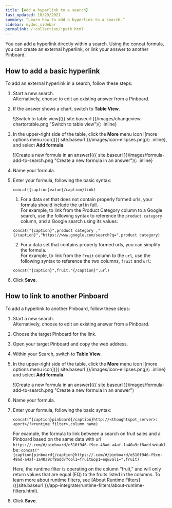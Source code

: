 ```yaml
---
title: [Add a hyperlink to a search]
last_updated: 10/29/2021
summary: “Learn how to add a hyperlink to a search.”
sidebar: mydoc_sidebar
permalink: /:collection/:path.html
---
```


You can add a hyperlink directly within a search. Using the concat formula, you can create an external hyperlink, or link your answer to another Pinboard. 

## How to add a basic hyperlink

To add an external hyperlink in a search, follow these steps:

1. Start a new search.<br/>
Alternatively, choose to edit an existing answer from a Pinboard.

2. If the answer shows a chart, switch to **Table View**.<br/>

    ![Switch to table view]({{ site.baseurl }}/images/changeview-chartortable.png "Switch to table view"){: .inline}

3. In the upper-right side of the table, click the **More** menu icon ![more options menu icon]({{ site.baseurl }}/images/icon-ellipses.png){: .inline}, and select **Add formula**.<br/>

    ![Create a new formula in an answer]({{ site.baseurl }}/images/formula-add-to-search.png "Create a new formula in an answer"){: .inline}

4. Name your formula.
5. Enter your formula, following the basic syntax: <br/>
    ```
    concat({caption}value{/caption}link)
    ```
    1. For a data set that does not contain properly formed urls, your formula should include the url in full. <br/>
    For example, to link from the Product Category column to a Google search, use the following syntax to reference the `product category` column, and a Google search using its values: <br/>
    ```
    concat("{caption}",product category ,"{/caption}","https://www.google.com/search?q=",product category)
    ```
    2. For a data set that contains properly formed urls, you can simplify the formula. <br/>
    For example, to link from the `Fruit` column to the `url`, use the following syntax to reference the two columns, `fruit` and `url`: <br/>
    ```
    concat("{caption}",fruit,"{/caption}",url)
    ```
6. Click **Save**.

## How to link to another Pinboard

To add a hyperlink to another Pinboard, follow these steps:

1. Start a new search.<br/>
Alternatively, choose to edit an existing answer from a Pinboard.

2. Choose the target Pinboard for the link.

3. Open your target Pinboard and copy the web address.

4. Within your Search, switch to **Table View**.

5. In the upper-right side of the table, click the **More** menu icon ![more options menu icon]({{ site.baseurl }}/images/icon-ellipses.png){: .inline}  and select **Add formula**.<br/>

    ![Create a new formula in an answer]({{ site.baseurl }}/images/formula-add-to-search.png "Create a new formula in an answer")

6. Name your formula.

7. Enter your formula, following the basic syntax:<br/>
    ```
    concat(“{caption}pinboard{/caption}http://<thoughtspot_server>:<port>/?<runtime filter>,column name)
    ```
    For example, the formula to link between a search on fruit sales and a Pinboard based on the same data with url <code>https://<thoughtspot-instance>.com/#/pinboard/e510f946-f9ce-48ad-a4af-1a40a9cf8add</code> would be:
    <code>concat("{caption}pinboard{/caption}https://<thoughtspot-instance>.com/#/pinboard/e510f946-f9ce-48ad-a4af-1a40a9cf8add/?col1=fruit&op1=eq&val1=",fruit)</code> <br/>

    Here, the runtime filter is operating on the column “fruit,” and will only return values that are equal (EQ) to the fruits listed in the columns. To learn more about runtime filters, see [About Runtime Filters]({{site.baseurl }}/app-integrate/runtime-filters/about-runtime-filters.html).

8. Click **Save**.
